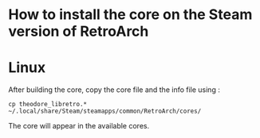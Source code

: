 # How to install the core on the Steam version of  RetroArch

# Linux

After building the core, copy the core file and the info file using :

```
cp theodore_libretro.* ~/.local/share/Steam/steamapps/common/RetroArch/cores/
```

The core will appear in the available cores.